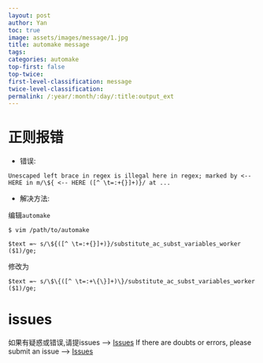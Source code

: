 ```yaml
---
layout: post
author: Yan 
toc: true
image: assets/images/message/1.jpg
title: automake message
tags:
categories: automake
top-first: false
top-twice: 
first-level-classification: message
twice-level-classification:
permalink: /:year/:month/:day/:title:output_ext
---
```


# 正则报错

* 错误: 

```shell
Unescaped left brace in regex is illegal here in regex; marked by <-- HERE in m/\${ <-- HERE ([^ \t=:+{}]+)}/ at ...
```

* 解决方法:

编辑`automake`

```shell
$ vim /path/to/automake
```

```shell
$text =~ s/\${([^ \t=:+{}]+)}/substitute_ac_subst_variables_worker ($1)/ge;
```

修改为

```shell
$text =~ s/\$\{([^ \t=:+\{\}]+)\}/substitute_ac_subst_variables_worker ($1)/ge;
```


# issues

如果有疑惑或错误,请提issues --> [Issues](https://github.com/yan-wyb/issues/issues)
If there are doubts or errors, please submit an issue --> [Issues](https://github.com/yan-wyb/issues/issues)
